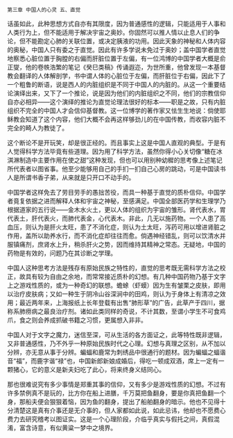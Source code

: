     第三章 中国人的心灵 五、直觉 

   话虽如此，此种思想方式自亦有其限度，因为普通感性的逻辑，只能适用于人事和人类行为上，但不能适用于解决宇宙之奥妙。你固然可以推人情以止息人们的争论，但不能勘定心肺的关联位置，或决定胰液的功用。因此天象的神秘和人体内容的奥秘，中国人只有委之于直觉。因此有许多学说未免过于奥妙；盖中国学者直觉地察悉心脏位置于胸膛的右偏而肝脏位置于左偏，有一位鸿博的中国学者大概是俞正燮，他的卷帙浩繁的笔记《癸巳类稿》传诵遐迩，为世所重，他曾发现一本基督教会翻译的人体解剖学，书中谓人体的心脏位于左偏，而肝脏位于右偏，因此下了一个粗鲁的断语，说是西人的内脏组织是不同于中国人的内脏的。从这一个重要结论演绎出来，又下了一个推论，说是因为他们的内脏组织之不同，他们的宗教信仰自亦必相异——这个演绎的推论为直觉论理法很好的标本——职是之故，只有内脏组织不完全的中国人才会信仰基督教。这一位博学的著作家又怯生生地说：倘使耶稣教会知道了这个内容，他们大概不会再这样够劲儿的在中国传教，而收容内脏不完全的畸人为教徒了。

   这个断论不是开玩笑，却是很正经的。而且事实上这是中国人直观的典型。于是有人觉得科学方法毕竟有些道理。因为用了科学方法，虽然你得小心关切像“糖在冰淇淋制造中主要作用在使之甜”这种发现，但也可以用别种幼穉的思考像上述笔记所代表者以图省事。他至少能够用自己的手扪一扪自己心房的跳动，可是中国读书人是所谓书香子弟，从来就是只开口不动手的。

   中国学者这样免去了劳目劳手的愚拙苦役，而具一种基于直觉的质朴信仰。中国学者竟复依据之进而解释人体和宇宙之神秘，至感满足。中国全部医药学和生理学乃根据道家的五行说——金木水火土，更以人体的组织为宇宙的雏形。肾代表水，胃代表土，肝代表火，而肺代表金，心代表木。非此，几无以施药物。一个人患了高血压，则认为是肝火太旺，患了不消化症，则认为土太旺，泻药可用以增进肾脏之作用，盖所以助养水行，而不消化症却往往而愈。倘遇神经错乱，则可以饮清水并服镇痛剂，庶肾水上升，稍杀肝火之势，因而维持其精神之常态。无疑地，中国的药物是有效的，问题乃在其诊断之学理。

   中国人这种思考方法是残存有原始民族之特性的，直觉的思考既无需科学方法之校正，故具有较为自由之余地，而常常接近质朴的幻想。有几种中国药物乃基于文字上之游戏性质的，或为一种奇幻的联想。蟾蜍（虾蟆）因为生有皱栗之皮肤，即用以治疗皮肤病；又如一种生于阴冷山谷深涧中的田鸡，则认为于身体上有清凉之效用；最近两年来，上海报纸上长年登载有出售“肺形草”的广告，此草产于四川，据称系肺痨病之最良治疗剂。诸如此类同样的奇说，不计其数，至谓小学生不可食鸡爪，食之则会养成抓破书籍之习惯，更属想入非非。

   中国人对于文字之魔力，迷信至深，可从生活的各方面证之，此等特性既非逻辑，又非普通感性，乃不外乎一种原始民族时代之心理。幻想与真理之区别，从不加以分辨，亦无意从事于分辨。蝙蝠和鹿常为刺绣品中很通行的题材。因为蝙蝠之蝠谐音“福”，而鹿字谐“禄”也，中国新郎新娘成婚后，得吃一顿成双酒，席上一定有一颗猪心，它的意义是新夫妇吃了此心，将来终身义结同心。

   那也很难说究有多少事情是郑重其事的信仰，又有多少是游戏性质的幻想。不过有许多禁例真不是玩的，比方你在船上进膳，千万莫把鱼翻身，要是你真把鱼翻一个身，那船夫便会狠狠着恼，因为鱼的翻身，提出了船舶翻身的暗示。他也不见得十分清楚这是真有介事还是无介事的，但人家都如此说，如此忌讳，他却也不愿费心费力去研究稽考以图证实。这是一个心理阶段，介临乎真实与假托之间，真假混淆，富含诗意，有似黄粱一梦中之境界。

